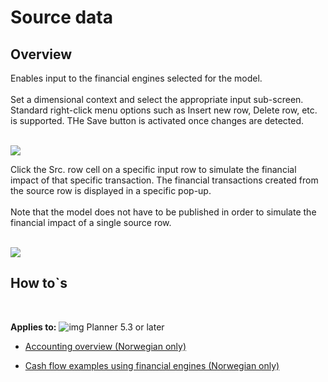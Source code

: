 # Source data

## Overview
Enables input to the financial engines selected for the model.<br/>
<br/>
Set a dimensional context and select the appropriate input sub-screen. Standard right-click menu options such as Insert new row, Delete row, etc. is supported. THe Save button is activated once changes are detected.<br/>
<br/>

![](https://profitbasedocs.blob.core.windows.net/enduserhelp/images/FinanceNativeInputData.JPG)<br/>

Click the Src. row cell on a specific input row to simulate the financial impact of that specific transaction. The financial transactions created from the source row is displayed in a specific pop-up.<br/>
<br/>
Note that the model does not have to be published in order to simulate the financial impact of a single source row.<br/>
<br/>

![](https://profitbasedocs.blob.core.windows.net/enduserhelp/images/FinanceNativeInputDataSimulation.JPG)<br/>

## How to`s

<br/>

**Applies to:** ![img](https://profitbasedocs.blob.core.windows.net/icons/yes-icon.png) Planner 5.3 or later

-  [Accounting overview (Norwegian only)](https://profitbasedocs.blob.core.windows.net/enduserhelp/files/V5.3/Profitbase%20-%20Grunnleggende%20om%20bokf%C3%B8ring.pdf)<br/>

-  [Cash flow examples using financial engines (Norwegian only)](https://profitbasedocs.blob.core.windows.net/enduserhelp/files/V5.3/Profitbase%20-%20Kontantstr%C3%B8m%20med%20Planner.pdf)<br/>

<br/>